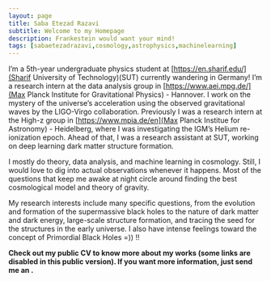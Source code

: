 ```yaml
---
layout: page
title: Saba Etezad Razavi
subtitle: Welcome to my Homepage
description: Frankestein would want your mind!
tags: [sabaetezadrazavi,cosmology,astrophysics,machinelearning]
---
```


I’m a 5th-year undergraduate physics student at [https://en.sharif.edu/](Sharif University of Technology)(SUT) currently wandering in Germany! I’m a research intern at the data analysis group in [https://www.aei.mpg.de/](Max Planck Institute for Gravitational Physics) - Hannover. I work on the mystery of the universe’s acceleration using the observed gravitational waves by the LIGO-Virgo collaboration. Previously I was a research intern at the High-z group in [https://www.mpia.de/en](Max Planck Institue for Astronomy) - Heidelberg, where I was investigating the IGM’s Helium re-ionization epoch. Ahead of that, I was a research assistant at SUT, working on deep learning dark matter structure formation.

I mostly do theory, data analysis, and machine learning in cosmology. Still, I would love to dig into actual observations whenever it happens.
Most of the questions that keep me awake at night circle around finding the best cosmological model and theory of gravity.

My research interests include many specific questions, from the evolution and formation of the supermassive black holes to the nature of dark matter and dark energy, large-scale structure formation, and tracing the seed for the structures in the early universe. I also have intense feelings toward the concept of Primordial Black Holes =)) !!

**Check out my public CV to know more about my works [](here) (some links are disabled in this public version). If you want more information, just send me an [](email).**


